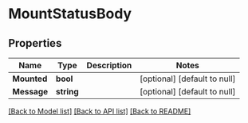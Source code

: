 # MountStatusBody

## Properties
Name | Type | Description | Notes
------------ | ------------- | ------------- | -------------
**Mounted** | **bool** |  | [optional] [default to null]
**Message** | **string** |  | [optional] [default to null]

[[Back to Model list]](../README.md#documentation-for-models) [[Back to API list]](../README.md#documentation-for-api-endpoints) [[Back to README]](../README.md)


